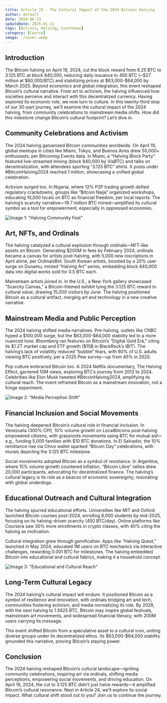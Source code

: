 ```yaml
---
title: Article 23 - The Cultural Impact of the 2024 Bitcoin Halving
author: default
date: 2024-06-23
updateDate: 2025-01-11
tags: [Bitcoin, Halving, Countdown]
category: [Course]
image: ./cover.webp
---
```


## Introduction

The Bitcoin halving on April 19, 2024, cut the block reward from 6.25 BTC to 3.125 BTC at block 840,000, reducing daily issuance to 450 BTC (~\$27 million at \$60,000/BTC) and stabilizing prices at \$63,000-\$64,000 by March 2025. Beyond economics and global integration, this event reshaped Bitcoin’s cultural narrative. From art to activism, the halving influenced how societies perceive and interact with this decentralized currency. Having explored its economic role, we now turn to culture. In this twenty-third stop of our 30-part journey, we’ll examine the cultural impact of the 2024 halving, from community celebrations to mainstream media shifts. How did this milestone change Bitcoin’s cultural footprint? Let’s dive in.

## Community Celebrations and Activism

The 2024 halving galvanized Bitcoin communities worldwide. On April 19, global meetups in cities like Miami, Tokyo, and Buenos Aires drew 50,000+ enthusiasts, per Bitcoining Events data. In Miami, a “Halving Block Party” featured live-streamed mining (block 840,000 by ViaBTC) and talks on decentralization, with attendees sporting “3.125 BTC” shirts. X posts under #BitcoinHalving2024 reached 1 million, showcasing a unified global celebration.

Activism surged too. In Nigeria, where 12% P2P trading growth defied regulatory crackdowns, groups like “Bitcoin Naija” organized workshops, educating 10,000 locals on BTC as financial freedom, per local reports. The halving’s scarcity narrative—19.7 million BTC mined—amplified its cultural symbol as a tool for empowerment, especially in oppressed economies.

![Image 1: "Halving Community Fest"](./1.halving-community-fest.webp)

## Art, NFTs, and Ordinals

The halving catalyzed a cultural explosion through ordinals—NFT-like assets on Bitcoin. Generating \$200M in fees by February 2024, ordinals became a canvas for artists post-halving, with 5,000 new inscriptions in April alone, per OrdinalsBot. South Korean artists, boosted by a 20% user surge on Dunamu, minted “Halving Art” series, embedding block 840,000 data into digital works sold for 0.5 BTC each.

Mainstream artists joined in. In the U.S., a New York gallery showcased “Scarcity Canvas,” a Bitcoin-themed exhibit tying the 3.125 BTC reward to cultural value, drawing 15,000 visitors by June. The halving positioned Bitcoin as a cultural artifact, merging art and technology in a new creative narrative.

## Mainstream Media and Public Perception

The 2024 halving shifted media narratives. Pre-halving, outlets like CNBC hyped a \$100,000 surge, but the \$63,000-\$64,000 stability led to a more nuanced tone. Bloomberg ran features on Bitcoin’s “Digital Gold Era,” citing its \$1.2T market cap and ETF growth (\$15B in BlackRock’s IBIT). The halving’s lack of volatility reduced “bubble” fears, with 60% of U.S. adults viewing BTC positively, per a 2025 Pew survey—up from 45% in 2020.

Pop culture embraced Bitcoin too. A 2024 Netflix documentary, The Halving Effect, garnered 10M views, exploring BTC’s journey from 2012 to 2024. Celebrities like Elon Musk tweeted #BitcoinHalving2024, amplifying its cultural reach. The event reframed Bitcoin as a mainstream innovation, not a fringe experiment.

![Image 2: "Media Perception Shift"](./2.media-perception-shift.webp)

## Financial Inclusion and Social Movements

The halving deepened Bitcoin’s cultural role in financial inclusion. In Venezuela (300% CPI), 10% volume growth on LocalBitcoins post-halving empowered citizens, with grassroots movements using BTC for mutual aid—e.g., funding 5,000 families with \$10 BTC donations. In El Salvador, the 10% remittance rise via Chivo wallet sparked “Bitcoin Day” celebrations, with murals depicting the 3.125 BTC milestone.

Social movements adopted Bitcoin as a symbol of resistance. In Argentina, where 15% volume growth countered inflation, “Bitcoin Libre” rallies drew 20,000 participants, advocating for decentralized finance. The halving’s cultural legacy is its role as a beacon of economic sovereignty, resonating with global underdogs.

## Educational Outreach and Cultural Integration

The halving spurred educational efforts. Universities like MIT and Oxford launched Bitcoin courses post-2024, enrolling 8,000 students by mid-2025, focusing on its halving-driven scarcity (450 BTC/day). Online platforms like Coursera saw 30% more enrollments in crypto classes, with 40% citing the halving as motivation.

Cultural integration grew through gamification. Apps like “Halving Quest,” launched in May 2024, educated 1M users on BTC mechanics via interactive challenges, rewarding 0.001 BTC for milestones. The halving embedded Bitcoin into educational and cultural fabrics, making it a household concept.

![Image 3: "Educational and Cultural Reach"](./3.education-cultural-reach.webp)

## Long-Term Cultural Legacy

The 2024 halving’s cultural impact will endure. It positioned Bitcoin as a symbol of resilience and innovation, with ordinals bridging art and tech, communities fostering activism, and media normalizing its role. By 2028, with the next halving to 1.5625 BTC, Bitcoin may inspire global festivals, mainstream art movements, and widespread financial literacy, with 200M users carrying its message.

This event shifted Bitcoin from a speculative asset to a cultural icon, uniting diverse groups under its decentralized ethos. Its \$63,000-\$64,000 stability grounded this narrative, proving Bitcoin’s staying power.

## Conclusion

The 2024 halving reshaped Bitcoin’s cultural landscape—igniting community celebrations, inspiring art via ordinals, shifting media perceptions, empowering social movements, and driving education. On April 19, 2024, the cut to 3.125 BTC didn’t just halve rewards—it amplified Bitcoin’s cultural resonance. Next in Article 24, we’ll explore its social impact. What cultural shift stood out to you? Join us to continue the journey.
